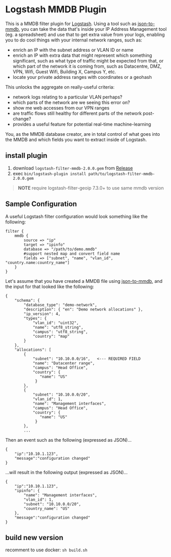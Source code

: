 # Logstash MMDB Plugin

This is a MMDB filter plugin for
[Logstash](https://github.com/elastic/logstash). Using a tool such as
[json-to-mmdb](https://github.com/cameronkerrnz/json-to-mmdb), you can take the
data that's inside your IP Address Management tool (eg. a spreadsheet) and use
that to get extra value from your logs, enabling you to do cool things with your
internal network ranges, such as:

- enrich an IP with the subnet address or VLAN ID or name
- enrich an IP with extra data that might represent which something significant,
  such as what type of traffic might be expected from that, or which part of the
  network it is coming from, such as Datacentre, DMZ, VPN, Wifi, Guest Wifi,
  Building X, Campus Y, etc.
- locate your private address ranges with coordinates or a geohash

This unlocks the aggregate on really-useful criteria:

- network logs relating to a particular VLAN perhaps?
- which parts of the network are we seeing this error on?
- show me web accesses from our VPN ranges
- are traffic flows still healthy for different parts of the network post-change?
- provides a useful feature for potential real-time machine-learning

You, as the MMDB database creator, are in total control of what goes into the
MMDB and which fields you want to extract inside of Logstash.

## install plugin

1. download `logstash-filter-mmdb-2.0.0.gem` from [Release](https://github.com/Aliang-code/logstash-filter-mmdb/releases)
2. exec `bin/logstash-plugin install path/to/logstash-filter-mmdb-2.0.0.gem`

> **NOTE**  require logstash-filter-geoip 7.3.0+ to use same mmdb version

## Sample Configuration

A useful Logstash filter configuration would look something like the following:

```
filter {
    mmdb {
        source => "ip"
        target => "ipinfo"
        database => "/path/to/demo.mmdb"
        #support nested map and convert field name
        fields => ["subnet", "name", "vlan_id", "country.name:country_name"]
    }
}
```

Let's assume that you have created a MMDB file using
[json-to-mmdb](https://github.com/cameronkerrnz/json-to-mmdb), and the input
for that looked like the following:

```
{
    "schema": {
        "database_type": "demo-network",
        "description": { "en": "Demo network allocations" },
        "ip_version": 4,
        "types": {
            "vlan_id": "uint32",
            "name": "utf8_string",
            "campus": "utf8_string",
            "country": "map"
        }
    },
    "allocations": [
        {
            "subnet": "10.10.0.0/16",   <--- REQUIRED FIELD
            "name": "Datacenter range",
            "campus": "Head Office",
            "country": {
               "name": "US"
             }
        },
        {
            "subnet": "10.10.0.0/20",
            "vlan_id": 1,
            "name": "Management interfaces",
            "campus": "Head Office",
            "country": {
               "name": "US"
             }
        },
        ...
```

Then an event such as the following (expressed as JSON)...

```
{
    "ip":"10.10.1.123",
    "message":"configuration changed"
}
```

...will result in the following output (expressed as JSON)...

```
{
    "ip":"10.10.1.123",
    "ipinfo": {
        "name": "Management interfaces",
        "vlan_id": 1,
        "subnet": "10.10.0.0/20",
        "country_name": "US"
    },
    "message":"configuration changed"
}
```

## build new version

recomment to use docker:
`sh build.sh`

